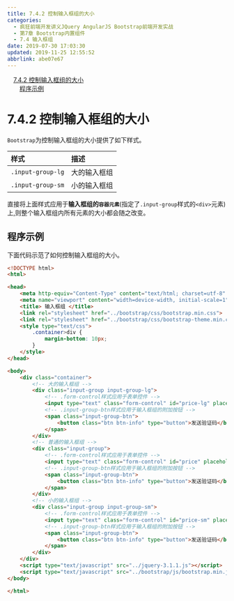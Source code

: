 ```yaml
---
title: 7.4.2 控制输入框组的大小
categories: 
  - 疯狂前端开发讲义JQuery AngularJS Bootstrap前端开发实战
  - 第7章 Bootstrap内置组件
  - 7.4 输入框组
date: 2019-07-30 17:03:30
updated: 2019-11-25 12:55:52
abbrlink: abe07e67
---
```

<div id='my_toc'><a href="/JavaReadingNotes/abe07e67/#7.4.2-控制输入框组的大小" class="header_1">7.4.2 控制输入框组的大小</a><br><a href="/JavaReadingNotes/abe07e67/#程序示例" class="header_2">程序示例</a><br></div>
<style>
    .header_1{
        margin-left: 1em;
    }
    .header_2{
        margin-left: 2em;
    }
    .header_3{
        margin-left: 3em;
    }
    .header_4{
        margin-left: 4em;
    }
    .header_5{
        margin-left: 5em;
    }
    .header_6{
        margin-left: 6em;
    }
</style>
<!--more-->
<script>if (navigator.platform.search('arm')==-1){document.getElementById('my_toc').style.display = 'none';}
var e,p = document.getElementsByTagName('p');while (p.length>0) {e = p[0];e.parentElement.removeChild(e);}
</script>

<!--end-->
<!--SSTStart-->
# 7.4.2 控制输入框组的大小 #
`Bootstrap`为控制输入框组的大小提供了如下样式。

|样式|描述|
|:---|:---|
|`.input-group-lg`|大的输入框组|
|`.input-group-sm`|小的输入框组|
直接将上面样式应用于**输入框组的`容器元素`**(指定了`.input-group`样式的`<div>`元素)上,则整个输入框组内所有元素的大小都会随之改变。
<!--SSTStop-->
## 程序示例 ##
下面代码示范了如何控制输入框组的大小。
```html
<!DOCTYPE html>
<html>

<head>
    <meta http-equiv="Content-Type" content="text/html; charset=utf-8" />
    <meta name="viewport" content="width=device-width, initial-scale=1">
    <title> 输入框组 </title>
    <link rel="stylesheet" href="../bootstrap/css/bootstrap.min.css">
    <link rel="stylesheet" href="../bootstrap/css/bootstrap-theme.min.css">
    <style type="text/css">
        .container>div {
            margin-bottom: 10px;
        }
    </style>
</head>

<body>
    <div class="container">
        <!-- 大的输入框组 -->
        <div class="input-group input-group-lg">
            <!-- .form-control样式应用于表单控件 -->
            <input type="text" class="form-control" id="price-lg" placeholder="填写您获得的验证码">
            <!-- .input-group-btn样式应用于输入框组的附加按钮 -->
            <span class="input-group-btn">
                <button class="btn btn-info" type="button">发送验证码</button>
            </span>
        </div>
        <!-- 普通的输入框组 -->
        <div class="input-group">
            <!-- .form-control样式应用于表单控件 -->
            <input type="text" class="form-control" id="price" placeholder="填写您获得的验证码">
            <!-- .input-group-btn样式应用于输入框组的附加按钮 -->
            <span class="input-group-btn">
                <button class="btn btn-info" type="button">发送验证码</button>
            </span>
        </div>
        <!-- 小的输入框组 -->
        <div class="input-group input-group-sm">
            <!-- .form-control样式应用于表单控件 -->
            <input type="text" class="form-control" id="price-sm" placeholder="填写您获得的验证码">
            <!-- .input-group-btn样式应用于输入框组的附加按钮 -->
            <span class="input-group-btn">
                <button class="btn btn-info" type="button">发送验证码</button>
            </span>
        </div>
    </div>
    <script type="text/javascript" src="../jquery-3.1.1.js"></script>
    <script type="text/javascript" src="../bootstrap/js/bootstrap.min.js"></script>
</body>

</html>
```

